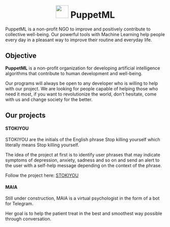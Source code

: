 <p align="center" style="margin-top: 50px">
 
 <h1 align="center"><img src="https://github.com/PuppetML.png" width=40 height=40> PuppetML</h1>
   
 <div>
   
   PuppetML is a non-profit NGO to improve and positively contribute to collective well-being. Our powerful tools with Machine Learning help people every day in a pleasant way to improve their routine and everyday life.
     
 </div>
   
 <h2>Objective</h2>
   
 <div>
       
   **PuppetML** is a non-profit organization for developing artificial intelligence algorithms that contribute to human development and well-being. 
   
   Our programs will always be open to any developer who is willing to help with our project. We are looking for people capable of helping those who need it most, if you want to revolutionize the world, don't hesitate, come with us and change society for the better.
     
 </div>

 <h2>Our projects</h2>

 <div>

   <h4>STOKIYOU</h4>

   STOKIYOU are the initials of the English phrase Stop killing yourself which literally means Stop killing yourself. 
   
   The idea of ​​the project at first is to identify user phrases that may indicate symptoms of depression, anxiety, sadness and so on and send an alert to the user with a self-help message depending on the context of the phrase.

   Follow the project here: [STOKIYOU](https://github.com/PuppetML/STOKIYOU)

   <p></p>

   <h4>MAIA</h4>

   Still under construction, MAIA is a virtual psychologist in the form of a bot for Telegram.

   Her goal is to help the patient treat in the best and smoothest way possible through conversation.
   
  
 </div>

</p>

